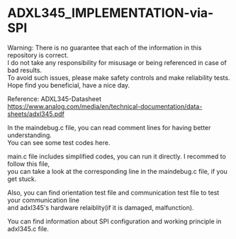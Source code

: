 # ADXL345_IMPLEMENTATION-via-SPI

Warning: There is no guarantee that each of the information in this repository is correct.                              
I do not take any responsibility for misusage or being referenced in case of bad results.                  
To avoid such issues, please make safety controls and make reliability tests.                      
Hope find you beneficial, have a nice day.                     

Reference: ADXL345-Datasheet
https://www.analog.com/media/en/technical-documentation/data-sheets/adxl345.pdf

In the maindebug.c file, you can  read comment lines for having better understanding.                    
You can see some test codes here.                 

main.c file includes simplified codes, you can run it directly. I recommed to follow this file,               
you can take a look at the corresponding line in the maindebug.c file, if you get stuck.                   
 
Also, you can find orientation test file and communication test file to test your communication line             
and adxl345's hardware relaiblity(if it is damaged, malfunction).          

You can find information about SPI configuration and working principle in adxl345.c file.
